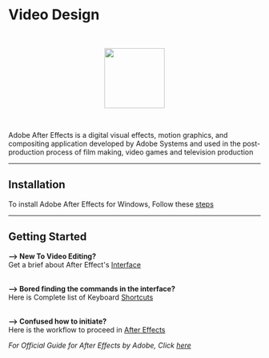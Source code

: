 # Video Design
<br>
<p align="center"><img src="https://upload.wikimedia.org/wikipedia/commons/d/d3/Adobe_After_Effects_CS6_Icon.png" height="120"></p>
<br>


Adobe After Effects is a digital visual effects, motion graphics, and compositing application developed by Adobe Systems and used in the post-production process of film making, video games and television production

<hr>

## Installation
 
To install Adobe After Effects for Windows, Follow these [steps](https://helpx.adobe.com/in/after-effects/get-started.html)

<hr>

## Getting Started <br>

**--> New To Video Editing?** <br>
Get a brief about After Effect's [Interface](https://helpx.adobe.com/in/after-effects/how-to/aftereffects-workflow-terminology.html) <br> <br>

**--> Bored finding the commands in the interface?** <br>
Here is Complete list of Keyboard [Shortcuts](https://helpx.adobe.com/in/after-effects/user-guide.html) <br> <br>

**--> Confused how to initiate?** <br>
Here is the workflow to proceed in [After Effects](https://helpx.adobe.com/in/after-effects/using/workflows.html) 


*For Official Guide for After Effects by Adobe, Click [here](https://helpx.adobe.com/in/after-effects/user-guide.html)*
